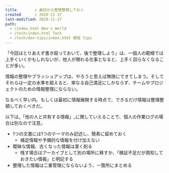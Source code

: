 ```yaml
---
title        : 最初から整理整頓しておく
created      : 2020-11-17
last-modified: 2020-11-17
path:
  - /index.html Neo's World
  - /tech/index.html Tech
  - /tech/dev-tips/index.html 開発 Tips
---
```


「今回はとりあえず書き殴っておいて、後で整理しよう」は、一個人の範疇では上手くいくかもしれないが、他人が関わる仕事となると、上手く回らなくなることが多い。

情報の整理やブラッシュアップは、やろうと思えば無限にできてしまう。そしてそれらは一定の水準を超えると、単なる自己満足にしかならず、チームやプロジェクトのための情報整理にならない。

なるべく早い内、もしくは最初に情報展開する時点で、できるだけ情報は整理整頓しておくべきだ。

以下は_「他の人と共有する情報」_に関していえることで、個人の作業ログの場合は別なので注意。

- 1つの文書には1つのテーマのみ記述し、簡素に留めておく
  - 補足情報や予備的な情報を付け加えない
- 曖昧な情報、古くなった情報は潔く削る
  - 残す場合はアーカイブとして別の場所に移すか、「検証不足だが周知しておきたい情報」と明記する
- 整理した情報は二重管理にならないよう、一箇所にまとめる

